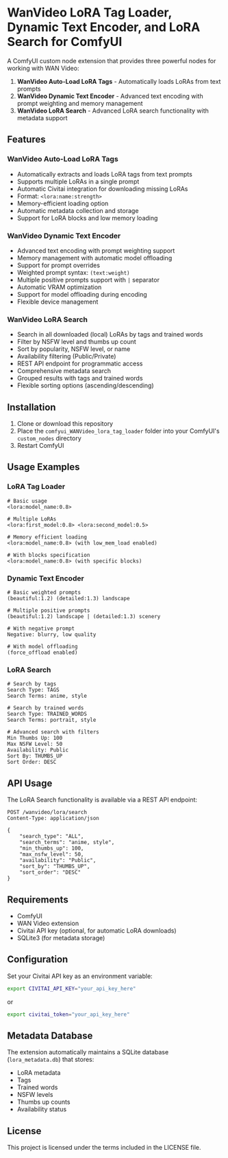 WanVideo LoRA Tag Loader, Dynamic Text Encoder, and LoRA Search for ComfyUI
=======

A ComfyUI custom node extension that provides three powerful nodes for working with WAN Video:
1. **WanVideo Auto-Load LoRA Tags** - Automatically loads LoRAs from text prompts
2. **WanVideo Dynamic Text Encoder** - Advanced text encoding with prompt weighting and memory management
3. **WanVideo LoRA Search** - Advanced LoRA search functionality with metadata support

## Features

### WanVideo Auto-Load LoRA Tags
- Automatically extracts and loads LoRA tags from text prompts
- Supports multiple LoRAs in a single prompt
- Automatic Civitai integration for downloading missing LoRAs
- Format: `<lora:name:strength>`
- Memory-efficient loading option
- Automatic metadata collection and storage
- Support for LoRA blocks and low memory loading

### WanVideo Dynamic Text Encoder
- Advanced text encoding with prompt weighting support
- Memory management with automatic model offloading
- Support for prompt overrides
- Weighted prompt syntax: `(text:weight)`
- Multiple positive prompts support with `|` separator
- Automatic VRAM optimization
- Support for model offloading during encoding
- Flexible device management

### WanVideo LoRA Search
- Search in all downloaded (local) LoRAs by tags and trained words
- Filter by NSFW level and thumbs up count
- Sort by popularity, NSFW level, or name
- Availability filtering (Public/Private)
- REST API endpoint for programmatic access
- Comprehensive metadata search
- Grouped results with tags and trained words
- Flexible sorting options (ascending/descending)

## Installation
1. Clone or download this repository
2. Place the `comfyui_WANVideo_lora_tag_loader` folder into your ComfyUI's `custom_nodes` directory
3. Restart ComfyUI

## Usage Examples

### LoRA Tag Loader
```text
# Basic usage
<lora:model_name:0.8>

# Multiple LoRAs
<lora:first_model:0.8> <lora:second_model:0.5>

# Memory efficient loading
<lora:model_name:0.8> (with low_mem_load enabled)

# With blocks specification
<lora:model_name:0.8> (with specific blocks)
```

### Dynamic Text Encoder
```text
# Basic weighted prompts
(beautiful:1.2) (detailed:1.3) landscape

# Multiple positive prompts
(beautiful:1.2) landscape | (detailed:1.3) scenery

# With negative prompt
Negative: blurry, low quality

# With model offloading
(force_offload enabled)
```

### LoRA Search
```text
# Search by tags
Search Type: TAGS
Search Terms: anime, style

# Search by trained words
Search Type: TRAINED_WORDS
Search Terms: portrait, style

# Advanced search with filters
Min Thumbs Up: 100
Max NSFW Level: 50
Availability: Public
Sort By: THUMBS_UP
Sort Order: DESC
```

## API Usage
The LoRA Search functionality is available via a REST API endpoint:
```http
POST /wanvideo/lora/search
Content-Type: application/json

{
    "search_type": "ALL",
    "search_terms": "anime, style",
    "min_thumbs_up": 100,
    "max_nsfw_level": 50,
    "availability": "Public",
    "sort_by": "THUMBS_UP",
    "sort_order": "DESC"
}
```

## Requirements
- ComfyUI
- WAN Video extension
- Civitai API key (optional, for automatic LoRA downloads)
- SQLite3 (for metadata storage)

## Configuration
Set your Civitai API key as an environment variable:
```bash
export CIVITAI_API_KEY="your_api_key_here"
```
or
```bash
export civitai_token="your_api_key_here"
```

## Metadata Database
The extension automatically maintains a SQLite database (`lora_metadata.db`) that stores:
- LoRA metadata
- Tags
- Trained words
- NSFW levels
- Thumbs up counts
- Availability status

## License
This project is licensed under the terms included in the LICENSE file.
